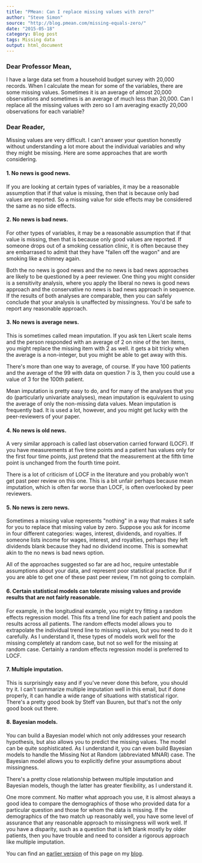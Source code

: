 ```yaml
---
title: "PMean: Can I replace missing values with zero?"
author: "Steve Simon"
source: "http://blog.pmean.com/missing-equals-zero/"
date: "2015-05-18"
category: Blog post
tags: Missing data
output: html_document
---
```


### Dear Professor Mean,

I have a large data set from a household budget survey with 20,000 records. When I calculate the mean for some of the variables, there are some missing values. Sometimes it is an average of almost 20,000 observations and sometimes is an average of much less than 20,000. Can I replace all the missing values with zero so I am averaging exactly 20,000 observations for each variable?

<!---More--->

### Dear Reader,

Missing values are very difficult. I can't answer your question honestly without understanding a lot more about the individual variables and why they might be missing. Here are some approaches that are worth considering.

#### 1. No news is good news.

If you are looking at certain types of variables, it may be a reasonable assumption that if that value is missing, then that is because only bad values are reported. So a missing value for side effects may be considered the same as no side effects.

#### 2. No news is bad news.

For other types of variables, it may be a reasonable assumption that if that value is missing, then that is because only good values are reported. If someone drops out of a smoking cessation clinic, it is often because they are embarrased to admit that they have "fallen off the wagon" and are smoking like a chimney again.

Both the no news is good news and the no news is bad news approaches are likely to be questioned by a peer reviewer. One thing you might consider is a sensitivity analysis, where you apply the liberal no news is good news approach and the conservative no news is bad news approach in sequence. If the results of both analyses are comparable, then you can safely conclude that your analysis is unaffected by missingness. You'd be safe to report any reasonable approach.

#### 3. No news is average news.

This is sometimes called mean imputation. If you ask ten Likert scale items and the person responded with an average of 2 on nine of the ten items, you might replace the missing item with 2 as well. it gets a bit tricky when the average is a non-integer, but you might be able to get away with this.

There's more than one way to average, of course. If you have 100 patients and the average of the 99 with data on question 7 is 3, then you could use a value of 3 for the 100th patient.

Mean imputation is pretty easy to do, and for many of the analyses that you do (particularly univariate analyses), mean imputation is equivalent to using the average of only the non-missing data values. Mean imputation is frequently bad. It is used a lot, however, and you might get lucky with the peer-reviewers of your paper.

#### 4. No news is old news.

A very similar approach is called last observation carried forward (LOCF). If you have measurements at five time points and a patient has values only for the first four time points, just pretend that the measurement at the fifth time point is unchanged from the fourth time point.

There is a lot of criticism of LOCF in the literature and you probably won't get past peer review on this one. This is a bit unfair perhaps because mean imputation, which is often far worse than LOCF, is often overlooked by peer reviewers.

#### 5. No news is zero news.

Sometimes a missing value represents "nothing" in a way that makes it safe for you to replace that missing value by zero. Suppose you ask for income in four different categories: wages, interest, dividends, and royalties. If someone lists income for wages, interest, and royalties, perhaps they left dividends blank because they had no dividend income. This is somewhat akin to the no news is bad news option.

All of the approaches suggested so far are ad hoc, require untestable assumptions about your data, and represent poor statistical practice. But if you are able to get one of these past peer review, I'm not going to complain.

#### 6. Certain statistical models can tolerate missing values and provide results that are not fairly reasonable.

For example, in the longitudinal example, you might try fitting a random effects regression model. This fits a trend line for each patient and pools the results across all patients. The random effects model allows you to extrapolate the individual trend line to missing values, but you need to do it carefully. As I understand it, these types of models work well for the missing completely at random case, but not so well for the missing at random case. Certainly a random effects regression model is preferred to LOCF.

#### 7. Multiple imputation.

This is surprisingly easy and if you've never done this before, you should try it. I can't summarize multiple imputation well in this email, but if done properly, it can handle a wide range of situations with statistical rigor. There's a pretty good book by Steff van Buuren, but that's not the only good book out there.

#### 8. Bayesian models.

You can build a Bayesian model which not only addresses your research hypothesis, but also allows you to predict the missing values. The model can be quite sophisticated. As I understand it, you can even build Bayesian models to handle the Missing Not at Random (abbreviated MNAR) case. The Bayesian model allows you to explicitly define your assumptions about missingness.

There's a pretty close relationship between multiple imputation and Bayesian models, though the latter has greater flexibility, as I understand it.

One more comment. No matter what approach you use, it is almost always a good idea to compare the demographics of those who provided data for a particular question and those for whom the data is missing. If the demographics of the two match up reasonably well, you have some level of assurance that any reasonable approach to missingness will work well. If you have a disparity, such as a question that is left blank mostly by older patients, then you have trouble and need to consider a rigorous approach like multiple imputation.

You can find an [earlier version][sim1] of this page on my [blog][sim2].

[sim1]: http://blog.pmean.com/missing-equals-zero/
[sim2]: http://blog.pmean.com




